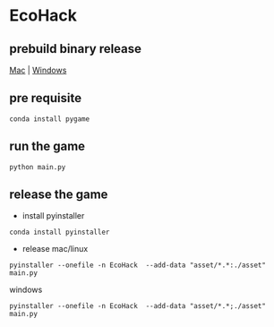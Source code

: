# EcoHack

## prebuild binary release 
[Mac](https://www.dropbox.com/s/vbibrl4j87q08xv/EcoHack?dl=0) | [Windows](https://www.dropbox.com/s/i51nn670mq5ymxh/EcoHack.exe?dl=0)

## pre requisite
```
conda install pygame
```

## run the game
```
python main.py
```

## release the game
 * install pyinstaller
```
conda install pyinstaller
```
 * release
 mac/linux
 ```
 pyinstaller --onefile -n EcoHack  --add-data "asset/*.*:./asset"  main.py
 ```
 windows
 ```
 pyinstaller --onefile -n EcoHack  --add-data "asset/*.*;./asset"  main.py
 ```
